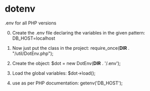 # dotenv
.env for all PHP versions

0) Create the .env file declaring the variables in the given pattern:
DB_HOST=localhost

1) Now just put the class in the project:
require_once(__DIR__ . "/util/DotEnv.php");

2) Create the object:
$dot = new DotEnv(__DIR__ . '/.env');

3) Load the global variables:
$dot->load();

4) use as per PHP documentation:
getenv('DB_HOST');